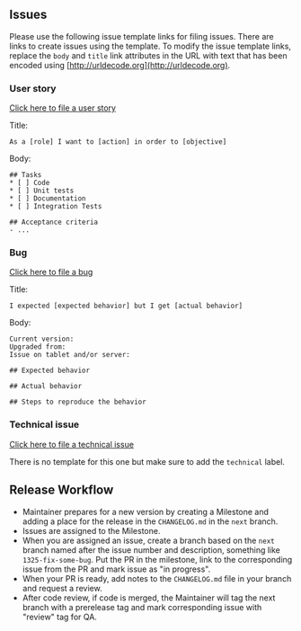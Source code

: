 


## Issues

Please use the following issue template links for filing issues. There are links to create issues using the template. To modify the issue template links, replace the `body` and `title` link attributes in the URL with text that has been encoded using [http://urldecode.org](http://urldecode.org).

### User story
[Click here to file a user story](https://github.com/tangerine-community/tangerine/issues/new?title=As+a+%5brole%5d+I+want+to+%5baction%5d+in+order+to+%5bobjective%5d&labels=user%20story&body=%23%23+Tasks%0d%0a*+%5b+%5d+Code%0d%0a*+%5b+%5d+Unit+tests%0d%0a*+%5b+%5d+Documentation%0d%0a*+%5b+%5d+Integration+Tests%0d%0a%0d%0a%23%23+Acceptance+criteria%0d%0a-+...)

Title:
```
As a [role] I want to [action] in order to [objective]
```

Body:
```
## Tasks
* [ ] Code
* [ ] Unit tests
* [ ] Documentation
* [ ] Integration Tests

## Acceptance criteria
- ...
```

### Bug
[Click here to file a bug](https://github.com/tangerine-community/tangerine/issues/new?title=I+expected+%5bexpected+behavior%5d+but+I+get+%5bactual+behavior%5d&labels=bug&body=Current+version%3a%0d%0aUpgraded+from%3a%0d%0aIssue+on+tablet+and%2for+server%3a%0d%0a%0d%0a%23%23+Expected+behavior%0d%0a%0d%0a%23%23+Actual+behavior%0d%0a%0d%0a%23%23+Steps+to+reproduce+the+behavior%0d%0a)

Title:
```
I expected [expected behavior] but I get [actual behavior]
```

Body:
```
Current version:
Upgraded from:
Issue on tablet and/or server:

## Expected behavior

## Actual behavior

## Steps to reproduce the behavior
```


### Technical issue
[Click here to file a technical issue](https://github.com/tangerine-community/tangerine/issues/new?labels=technical&body=)

There is no template for this one but make sure to add the `technical` label. 



## Release Workflow
- Maintainer prepares for a new version by creating a Milestone and adding a place for the release in the `CHANGELOG.md` in the `next` branch.
- Issues are assigned to the Milestone. 
- When you are assigned an issue, create a branch based on the `next` branch named after the issue number and description, something like `1325-fix-some-bug`. Put the PR in the milestone, link to the corresponding issue from the PR and mark issue as "in progress".
- When your PR is ready, add notes to the `CHANGELOG.md` file in your branch and request a review.
- After code review, if code is merged, the Maintainer will tag the next branch with a prerelease tag and mark corresponding issue with "review" tag for QA.
